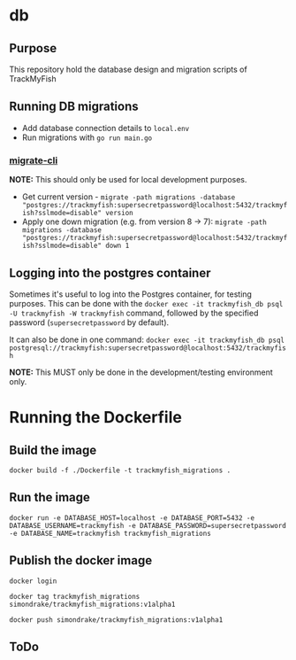 # db

## Purpose

This repository hold the database design and migration scripts of TrackMyFish

## Running DB migrations

* Add database connection details to `local.env`
* Run migrations with `go run main.go`

### [migrate-cli](https://github.com/golang-migrate/migrate/tree/master/cmd/migrate)

**NOTE:** This should only be used for local development purposes.

* Get current version - `migrate -path migrations -database "postgres://trackmyfish:supersecretpassword@localhost:5432/trackmyfish?sslmode=disable" version`
* Apply one down migration (e.g. from version 8 -> 7): `migrate -path migrations -database "postgres://trackmyfish:supersecretpassword@localhost:5432/trackmyfish?sslmode=disable" down 1`

## Logging into the postgres container

Sometimes it's useful to log into the Postgres container, for testing purposes. This can be done with the `docker exec -it trackmyfish_db psql -U trackmyfish -W trackmyfish` command, followed by the specified password (`supersecretpassword` by default).

It can also be done in one command: `docker exec -it trackmyfish_db psql postgresql://trackmyfish:supersecretpassword@localhost:5432/trackmyfish`

**NOTE:** This MUST only be done in the development/testing environment only.

# Running the Dockerfile

## Build the image

```
docker build -f ./Dockerfile -t trackmyfish_migrations .
```

## Run the image

```
docker run -e DATABASE_HOST=localhost -e DATABASE_PORT=5432 -e DATABASE_USERNAME=trackmyfish -e DATABASE_PASSWORD=supersecretpassword -e DATABASE_NAME=trackmyfish trackmyfish_migrations
```

## Publish the docker image

```
docker login

docker tag trackmyfish_migrations simondrake/trackmyfish_migrations:v1alpha1

docker push simondrake/trackmyfish_migrations:v1alpha1
```



## ToDo
